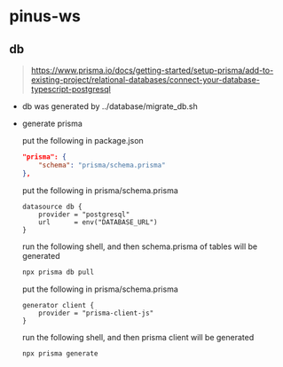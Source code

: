 # pinus-ws

## db

> <https://www.prisma.io/docs/getting-started/setup-prisma/add-to-existing-project/relational-databases/connect-your-database-typescript-postgresql>

* db was generated by ../database/migrate_db.sh

* generate prisma

    put the following in package.json

    ```json
    "prisma": {
        "schema": "prisma/schema.prisma"
    },
    ```

    put the following in prisma/schema.prisma

    ```prisma
    datasource db {
        provider = "postgresql"
        url      = env("DATABASE_URL")
    }
    ```

    run the following shell, and then schema.prisma of tables will be generated

    ```bash
    npx prisma db pull
    ```

    put the following in prisma/schema.prisma

    ```prisma
    generator client {
        provider = "prisma-client-js"
    }
    ```

    run the following shell, and then prisma client will be generated

    ```bash
    npx prisma generate
    ```
